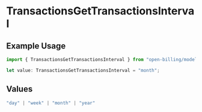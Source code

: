 # TransactionsGetTransactionsInterval

## Example Usage

```typescript
import { TransactionsGetTransactionsInterval } from "open-billing/models/operations";

let value: TransactionsGetTransactionsInterval = "month";
```

## Values

```typescript
"day" | "week" | "month" | "year"
```